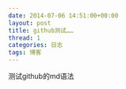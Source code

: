 ```yaml
---
date: 2014-07-06 14:51:00+00:00
layout: post
title: github测试……
thread: 1
categories: 日志
tags: 博客
---
```


测试github的md语法
